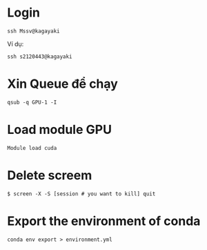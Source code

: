 # Login
```
ssh Mssv@kagayaki
```
Ví dụ:
```
ssh s2120443@kagayaki
```
# Xin Queue để chạy
```
qsub -q GPU-1 -I
```
# Load module GPU
```
Module load cuda
```
# Delete screem
```
$ screen -X -S [session # you want to kill] quit
```

# Export the environment of conda
```
conda env export > environment.yml
```
